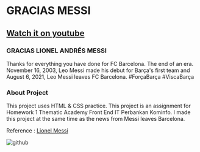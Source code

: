 # GRACIAS MESSI
## [Watch it on youtube](https://www.youtube.com/watch?v=jqlxti9oYzw&t=25s)
### GRACIAS LIONEL ANDRÉS MESSI
Thanks for everything you have done for FC Barcelona. The end of an era. November 16, 2003, Leo Messi made his debut for Barça's first team and August 6, 2021, Leo Messi leaves FC Barcelona.
#ForçaBarça #ViscaBarça

### About Project
This project uses HTML & CSS practice. This project is an assignment for Homework 1 Thematic Academy Front End IT Perbankan Kominfo. 
I made this project at the same time as the news from Messi leaves Barcelona.

Reference : [Lionel Messi](https://messi.com/)

![github](https://user-images.githubusercontent.com/71351196/128684590-6280bf5f-f885-45fe-a2d0-7f3bcedcee5f.PNG)